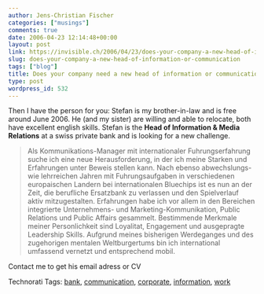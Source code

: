 ```yaml
---
author: Jens-Christian Fischer
categories: ["musings"]
comments: true
date: 2006-04-23 12:14:48+00:00
layout: post
link: https://invisible.ch/2006/04/23/does-your-company-a-new-head-of-information-or-communication/
slug: does-your-company-a-new-head-of-information-or-communication
tags: ["blog"]
title: Does your company need a new head of information or communication?
type: post
wordpress_id: 532
---
```


Then I have the person for you: Stefan is my brother-in-law and is free around June 2006. He (and my sister) are willing and able to relocate, both have excellent english skills. Stefan is the **Head of Information & Media Relations** at a swiss private bank and is looking for a new challenge.

> Als Kommunikations-Manager mit internationaler Fuhrungserfahrung suche ich eine neue Herausforderung, in der ich meine Starken und Erfahrungen unter Beweis stellen kann. Nach ebenso abwechslungs- wie lehrreichen Jahren mit Fuhrungsaufgaben in verschiedenen europaischen Landern bei internationalen Bluechips ist es nun an der Zeit, die berufliche Ersatzbank zu verlassen und den Spielverlauf aktiv mitzugestalten. Erfahrungen habe ich vor allem in den Bereichen integrierte Unternehmens- und Marketing-Kommunikation, Public Relations und Public Affairs gesammelt. Bestimmende Merkmale meiner Personlichkeit sind Loyalitat, Engagement und ausgepragte Leadership Skills. Aufgrund meines bisherigen Werdeganges und des zugehorigen mentalen Weltburgertums bin ich international umfassend vernetzt und entsprechend mobil. 

Contact me to get his email adress or CV




Technorati Tags: [bank](https://www.technorati.com/tag/bank), [communication](https://www.technorati.com/tag/communication), [corporate](https://www.technorati.com/tag/corporate), [information](https://www.technorati.com/tag/information), [work](https://www.technorati.com/tag/work)
